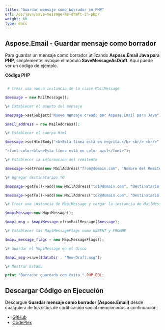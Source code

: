 ```yaml
---
title: "Guardar mensaje como borrador en PHP"
url: /es/java/save-message-as-draft-in-php/
weight: 60
type: docs
---
```


## **Aspose.Email - Guardar mensaje como borrador**
Para guardar un mensaje como borrador utilizando **Aspose.Email Java para PHP**, simplemente invoque el módulo **SaveMessageAsDraft**. Aquí puede ver un código de ejemplo.

**Código PHP**

``` php

 # Crear una nueva instancia de la clase MailMessage

$message = new MailMessage();

\# Establecer el asunto del mensaje

$message->setSubject("Nuevo mensaje creado por Aspose.Email para Java");

$mail_address = new MailAddress();

\# Establecer el cuerpo Html

$message->setHtmlBody("<b>Esta línea está en negrita.</b> <br/> <br/>" .

"<font color=blue>Esta línea está en color azul</font>");

\# Establecer la información del remitente

$message->setFrom(new MailAddress("from@domain.com", "Nombre del Remitente", false));

\# Agregar destinatarios TO

$message->getTo()->add(new MailAddress("to1@domain.com", "Destinatario 1", false));

$message->getTo()->add(new MailAddress("to2@domain.com", "Destinatario 2", false));

\# Crear una instancia de MapiMessage y cargar la instancia de MailMessage en ella

$mapiMessage=new MapiMessage();

$mapi_msg = $mapiMessage->fromMailMessage($message);

\# Establecer las MapiMessageFlags como UNSENT y FROMME

$mapi_message_flags = new MapiMessageFlags();

\# Guardar el MapiMessage en el disco

$mapi_msg->save($dataDir . "New-Draft.msg");

\# Mostrar Estado

print "Borrador guardado con éxito.".PHP_EOL;

```
## **Descargar Código en Ejecución**
Descargue **Guardar mensaje como borrador (Aspose.Email)** desde cualquiera de los sitios de codificación social mencionados a continuación:

- [GitHub](https://github.com/aspose-email/Aspose.Email-for-Java/blob/master/Plugins/Aspose_Email_Java_for_PHP/src/aspose/email/ProgrammingEmail/SaveMessageAsDraft.php)
- [CodePlex](https://archive.codeplex.com/?p=asposeemailjavaphp#src/aspose/email/ProgrammingEmail/SaveMessageAsDraft.php)